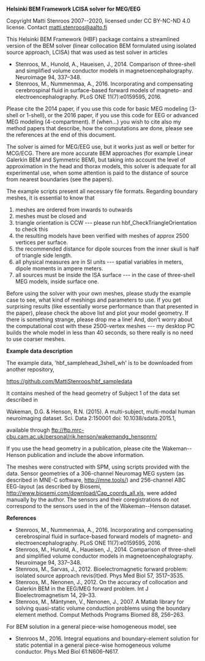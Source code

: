 **Helsinki BEM Framework LCISA solver for MEG/EEG**

Copyright Matti Stenroos 2007--2020, licensed under CC BY-NC-ND 4.0 license.
Contact matti.stenroos@aalto.fi

This Helsinki BEM Framework (HBF) package contains a streamlined version of the BEM solver
(linear collocation BEM formulated using isolated source approach, LCISA)
that was used as test solver in articles
*  Stenroos, M., Hunold, A., Haueisen, J., 2014. Comparison of three-shell and simplified volume conductor models in magnetoencephalography. Neuroimage 94, 337–348.
*  Stenroos, M., Nummenmaa, A., 2016. Incorporating and compensating cerebrospinal fluid in surface-based forward models of magneto- and electroencephalography. PLoS ONE 11(7):e0159595, 2016.

Please cite the 2014 paper,
if you use this code for basic MEG modeling (3-shell or 1-shell),
or the 2016 paper,
if you use this code for EEG or advanced MEG modeling (4-compartment).
If (when...) you wish to cite also my method papers that describe,
how the computations are done,
please see the references at the end of this document.

The solver is aimed for MEG/EEG use,
but it works just as well or better for MCG/ECG.
There are more accurate BEM approaches (for example Linear Galerkin BEM and Symmetric BEM),
but taking into account the level of approximation in the head and thorax models,
this solver is adequate for all experimental use,
when some attention is paid to the distance of source from nearest boundaries (see the papers).

The example scripts present all necessary file formats.
Regarding boundary meshes, it is essential to know that
1) meshes are ordered from inwards to outwards
2) meshes must be closed and
3) triangle orientation is CCW --- please run hbf_CheckTriangleOrientation to check this
4) the resulting models have been verified with meshes of approx 2500 vertices per surface.
5) the recommended distance for dipole sources from the inner skull is half of triangle side length.
6) all physical measures are in SI units --- spatial variables in meters, dipole moments in ampere meters.
7) all sources must be inside the ISA surface --- in the case of three-shell MEG models, inside surface one.

Before using the solver with your own meshes,
please study the example case to see,
what kind of meshings and parameters to use. 
If you get surprising results (like essentially worse performance than that presented in the paper),
please check the above list and plot your model geometry.
If there is something strange, please drop me a line!
And, don't worry about the computational cost with these 2500-vertex meshes
--- my desktop PC builds the whole model in less than 40 seconds,
so there really is no need to use coarser meshes.

**Example data description**

The example data, 'hbf_samplehead_3shell_wh' is to be downloaded from another repository,

https://github.com/MattiStenroos/hbf_sampledata
  
It contains meshed of the  head geometry of Subject 1 of the data set described in

Wakeman, D.G. & Henson, R.N. (2015). A multi-subject, multi-modal
human neuroimaging dataset. Sci. Data 2:150001 doi: 10.1038/sdata.2015.1,

available through 
ftp://ftp.mrc-cbu.cam.ac.uk/personal/rik.henson/wakemandg_hensonrn/

If you use the head geometry in a publication,
please cite the Wakeman--Henson publication and include the above
information.

The meshes were constructed with SPM, using scripts provided with the
data. Sensor geometries of a 306-channel Neuromag MEG system (as described in
MNE-C software, http://mne.tools/) and 256-channel ABC EEG-layout (as
described by Biosemi, http://www.biosemi.com/download/Cap_coords_all.xls,
were added manually by the author. The sensors and their coregistrations
do not correspond to the sensors used in the of the Wakeman--Henson
dataset.


**References**

* Stenroos, M., Nummenmaa, A., 2016. Incorporating and compensating cerebrospinal fluid in surface-based forward models of magneto- and electroencephalography. PLoS ONE 11(7):e0159595, 2016.
* Stenroos, M., Hunold, A., Haueisen, J., 2014. Comparison of three-shell and simplified volume conductor models in magnetoencephalography. Neuroimage 94, 337–348.
* Stenroos, M., Sarvas, J., 2012. Bioelectromagnetic forward problem: isolated source approach revis(it)ed. Phys Med Biol 57, 3517–3535.
* Stenroos, M., Nenonen, J., 2012. On the accuracy of collocation and Galerkin BEM in the EEG/MEG forward problem. Int J Bioelectromagnetism 14, 29–33.
* Stenroos, M., Mäntynen, V., Nenonen, J., 2007. A Matlab library for solving quasi-static volume conduction problems using the boundary element method. Comput Methods Programs Biomed 88, 256–263.

For BEM solution in a general piece-wise homogeneous model, see
* Stenroos M., 2016. Integral equations and boundary-element solution for static potential in a general piece-wise homogeneous volume conductor. Phys Med Biol 61:N606–N617.
